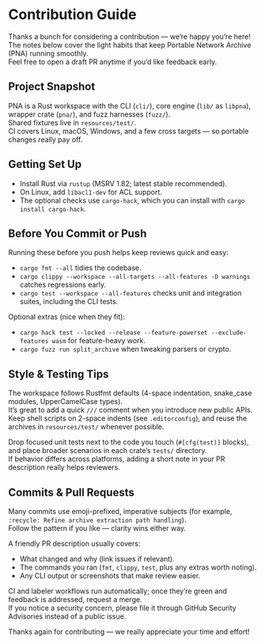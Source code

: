 # Contribution Guide

Thanks a bunch for considering a contribution — we’re happy you’re here!  
The notes below cover the light habits that keep Portable Network Archive (PNA) running smoothly.  
Feel free to open a draft PR anytime if you’d like feedback early.

## Project Snapshot
PNA is a Rust workspace with the CLI (`cli/`), core engine (`lib/` as `libpna`), wrapper crate (`pna/`), and fuzz harnesses (`fuzz/`).  
Shared fixtures live in `resources/test/`.  
CI covers Linux, macOS, Windows, and a few cross targets — so portable changes really pay off.

## Getting Set Up
- Install Rust via `rustup` (MSRV 1.82; latest stable recommended).
- On Linux, add `libacl1-dev` for ACL support.
- The optional checks use `cargo-hack`, which you can install with `cargo install cargo-hack`.

## Before You Commit or Push
Running these before you push helps keep reviews quick and easy:
- `cargo fmt --all` tidies the codebase.
- `cargo clippy --workspace --all-targets --all-features -D warnings` catches regressions early.
- `cargo test --workspace --all-features` checks unit and integration suites, including the CLI tests.

Optional extras (nice when they fit):
- `cargo hack test --locked --release --feature-powerset --exclude-features wasm` for feature-heavy work.
- `cargo fuzz run split_archive` when tweaking parsers or crypto.

## Style & Testing Tips
The workspace follows Rustfmt defaults (4-space indentation, snake_case modules, UpperCamelCase types).  
It’s great to add a quick `///` comment when you introduce new public APIs.  
Keep shell scripts on 2-space indents (see `.editorconfig`), and reuse the archives in `resources/test/` whenever possible.

Drop focused unit tests next to the code you touch (`#[cfg(test)]` blocks), and place broader scenarios in each crate’s `tests/` directory.  
If behavior differs across platforms, adding a short note in your PR description really helps reviewers.

## Commits & Pull Requests
Many commits use emoji-prefixed, imperative subjects (for example, `:recycle: Refine archive extraction path handling`).  
Follow the pattern if you like — clarity wins either way.

A friendly PR description usually covers:
- What changed and why (link issues if relevant).
- The commands you ran (`fmt`, `clippy`, `test`, plus any extras worth noting).
- Any CLI output or screenshots that make review easier.

CI and labeler workflows run automatically; once they’re green and feedback is addressed, request a merge.  
If you notice a security concern, please file it through GitHub Security Advisories instead of a public issue.

Thanks again for contributing — we really appreciate your time and effort!
